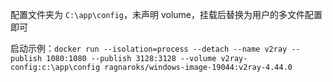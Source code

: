 配置文件夹为 `C:\app\config`，未声明 volume，挂载后替换为用户的多文件配置即可

启动示例：`docker run --isolation=process --detach --name v2ray --publish 1080:1080 --publish 3128:3128 --volume v2ray-config:c:\app\config ragnaroks/windows-image-19044:v2ray-4.44.0`